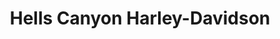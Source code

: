 ---
title: "Hells Canyon Harley-Davidson"
url: /lewiston/hells-canyon-harley-davidson/
shop: motorcycle
---